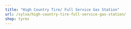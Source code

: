 ```yaml
---
title: "High Country Tire/ Full Service Gas Station"
url: /sylva/high-country-tire-full-service-gas-station/
shop: tyres
---
```

